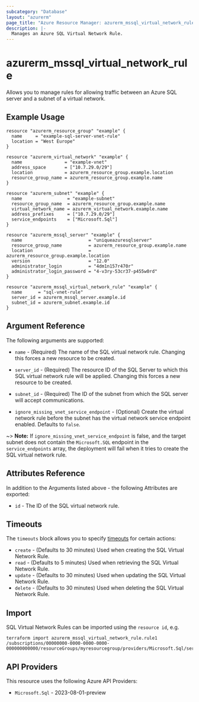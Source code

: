 ```yaml
---
subcategory: "Database"
layout: "azurerm"
page_title: "Azure Resource Manager: azurerm_mssql_virtual_network_rule"
description: |-
  Manages an Azure SQL Virtual Network Rule.
---
```


# azurerm_mssql_virtual_network_rule

Allows you to manage rules for allowing traffic between an Azure SQL server and a subnet of a virtual network.

## Example Usage

```hcl
resource "azurerm_resource_group" "example" {
  name     = "example-sql-server-vnet-rule"
  location = "West Europe"
}

resource "azurerm_virtual_network" "example" {
  name                = "example-vnet"
  address_space       = ["10.7.29.0/29"]
  location            = azurerm_resource_group.example.location
  resource_group_name = azurerm_resource_group.example.name
}

resource "azurerm_subnet" "example" {
  name                 = "example-subnet"
  resource_group_name  = azurerm_resource_group.example.name
  virtual_network_name = azurerm_virtual_network.example.name
  address_prefixes     = ["10.7.29.0/29"]
  service_endpoints    = ["Microsoft.Sql"]
}

resource "azurerm_mssql_server" "example" {
  name                         = "uniqueazuresqlserver"
  resource_group_name          = azurerm_resource_group.example.name
  location                     = azurerm_resource_group.example.location
  version                      = "12.0"
  administrator_login          = "4dm1n157r470r"
  administrator_login_password = "4-v3ry-53cr37-p455w0rd"
}

resource "azurerm_mssql_virtual_network_rule" "example" {
  name      = "sql-vnet-rule"
  server_id = azurerm_mssql_server.example.id
  subnet_id = azurerm_subnet.example.id
}
```

## Argument Reference

The following arguments are supported:

* `name` - (Required) The name of the SQL virtual network rule. Changing this forces a new resource to be created.

* `server_id` - (Required) The resource ID of the SQL Server to which this SQL virtual network rule will be applied. Changing this forces a new resource to be created.

* `subnet_id` - (Required) The ID of the subnet from which the SQL server will accept communications.

* `ignore_missing_vnet_service_endpoint` - (Optional) Create the virtual network rule before the subnet has the virtual network service endpoint enabled. Defaults to `false`.

~> **Note:** If `ignore_missing_vnet_service_endpoint` is false, and the target subnet does not contain the `Microsoft.SQL` endpoint in the `service_endpoints` array, the deployment will fail when it tries to create the SQL virtual network rule.

## Attributes Reference

In addition to the Arguments listed above - the following Attributes are exported:

* `id` - The ID of the SQL virtual network rule.

## Timeouts

The `timeouts` block allows you to specify [timeouts](https://www.terraform.io/language/resources/syntax#operation-timeouts) for certain actions:

* `create` - (Defaults to 30 minutes) Used when creating the SQL Virtual Network Rule.
* `read` - (Defaults to 5 minutes) Used when retrieving the SQL Virtual Network Rule.
* `update` - (Defaults to 30 minutes) Used when updating the SQL Virtual Network Rule.
* `delete` - (Defaults to 30 minutes) Used when deleting the SQL Virtual Network Rule.

## Import

SQL Virtual Network Rules can be imported using the `resource id`, e.g.

```shell
terraform import azurerm_mssql_virtual_network_rule.rule1 /subscriptions/00000000-0000-0000-0000-000000000000/resourceGroups/myresourcegroup/providers/Microsoft.Sql/servers/myserver/virtualNetworkRules/vnetrulename
```

## API Providers
<!-- This section is generated, changes will be overwritten -->
This resource uses the following Azure API Providers:

* `Microsoft.Sql` - 2023-08-01-preview
